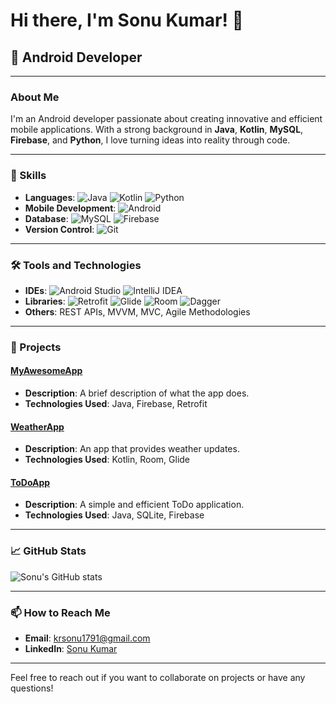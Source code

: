 # Hi there, I'm Sonu Kumar! 👋

## 🌟 Android Developer

---

### About Me

I'm an Android developer passionate about creating innovative and efficient mobile applications. With a strong background in **Java**, **Kotlin**, **MySQL**, **Firebase**, and **Python**, I love turning ideas into reality through code.

---

### 🚀 Skills

- **Languages**: ![Java](https://img.shields.io/badge/Java-ED8B00?style=for-the-badge&logo=java&logoColor=white) ![Kotlin](https://img.shields.io/badge/Kotlin-0095D5?style=for-the-badge&logo=kotlin&logoColor=white) ![Python](https://img.shields.io/badge/Python-3776AB?style=for-the-badge&logo=python&logoColor=white)
- **Mobile Development**: ![Android](https://img.shields.io/badge/Android-3DDC84?style=for-the-badge&logo=android&logoColor=white)
- **Database**: ![MySQL](https://img.shields.io/badge/MySQL-4479A1?style=for-the-badge&logo=mysql&logoColor=white) ![Firebase](https://img.shields.io/badge/Firebase-FFCA28?style=for-the-badge&logo=firebase&logoColor=white)
- **Version Control**: ![Git](https://img.shields.io/badge/Git-F05032?style=for-the-badge&logo=git&logoColor=white)

---

### 🛠️ Tools and Technologies

- **IDEs**: ![Android Studio](https://img.shields.io/badge/Android%20Studio-3DDC84?style=for-the-badge&logo=android-studio&logoColor=white) ![IntelliJ IDEA](https://img.shields.io/badge/IntelliJ%20IDEA-000000?style=for-the-badge&logo=intellij-idea&logoColor=white)
- **Libraries**: ![Retrofit](https://img.shields.io/badge/Retrofit-00796B?style=for-the-badge&logo=retrofit&logoColor=white) ![Glide](https://img.shields.io/badge/Glide-00ACC1?style=for-the-badge&logo=glide&logoColor=white) ![Room](https://img.shields.io/badge/Room-3E2723?style=for-the-badge&logo=room&logoColor=white) ![Dagger](https://img.shields.io/badge/Dagger-00796B?style=for-the-badge&logo=dagger&logoColor=white)
- **Others**: REST APIs, MVVM, MVC, Agile Methodologies

---

### 🌟 Projects

#### [MyAwesomeApp](https://github.com/sonukumar/myawesomeapp)
- **Description**: A brief description of what the app does.
- **Technologies Used**: Java, Firebase, Retrofit

#### [WeatherApp](https://github.com/sonukumar/weatherapp)
- **Description**: An app that provides weather updates.
- **Technologies Used**: Kotlin, Room, Glide

#### [ToDoApp](https://github.com/sonukumar/todoapp)
- **Description**: A simple and efficient ToDo application.
- **Technologies Used**: Java, SQLite, Firebase

---

### 📈 GitHub Stats

![Sonu's GitHub stats](https://github-readme-stats.vercel.app/api?username=SonuKumar9117&show_icons=true&theme=radical)

---

### 📫 How to Reach Me

- **Email**: [krsonu1791@gmail.com](mailto:sonu.kumar@example.com)
- **LinkedIn**: [Sonu Kumar](https://linkedin.com/insonu-kumar-81284b230)

---

Feel free to reach out if you want to collaborate on projects or have any questions!
